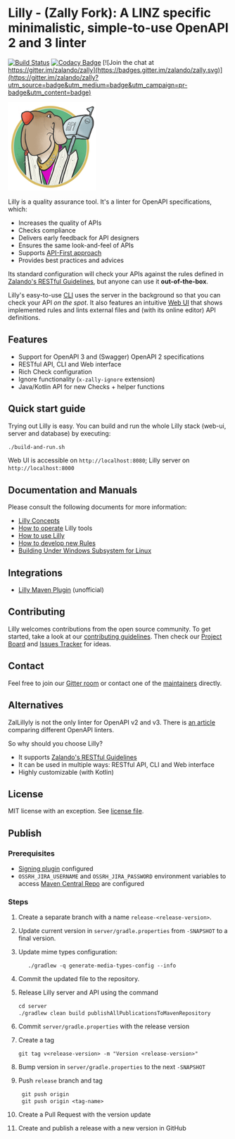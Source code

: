# Lilly - (Zally Fork): A LINZ specific minimalistic, simple-to-use OpenAPI 2 and 3 linter

[![Build Status](https://travis-ci.org/zalando/zally.svg?branch=master)](https://travis-ci.org/zalando/zally)
[![Codacy Badge](https://api.codacy.com/project/badge/Grade/05a7515011504c06b1cb35ede27ac7d4)](https://www.codacy.com/app/zally/zally?utm_source=github.com&amp;utm_medium=referral&amp;utm_content=zalando/zally&amp;utm_campaign=Badge_Grade)
[![Join the chat at https://gitter.im/zalando/zally](https://badges.gitter.im/zalando/zally.svg)](https://gitter.im/zalando/zally?utm_source=badge&utm_medium=badge&utm_campaign=pr-badge&utm_content=badge)

<img src="logo.png" width="200" height="200" />

Lilly is a quality assurance tool. It's a linter for OpenAPI specifications, which:

- Increases the quality of APIs
- Checks compliance
- Delivers early feedback for API designers
- Ensures the same look-and-feel of APIs
- Supports [API-First approach](https://opensource.zalando.com/restful-api-guidelines/#100)
- Provides best practices and advices

Its standard configuration will check your APIs against the rules defined in
[Zalando's RESTful Guidelines](http://zalando.github.io/restful-api-guidelines/),
but anyone can use it **out-of-the-box**.

Lilly's easy-to-use [CLI](cli/README.md) uses the server in the background so that
you can check your API *on the spot*. It also features an intuitive
[Web UI](web-ui/README.md) that shows implemented rules and lints external files
and (with its online editor) API definitions.

## Features

- Support for OpenAPI 3 and (Swagger) OpenAPI 2 specifications
- RESTful API, CLI and Web interface
- Rich Check configuration
- Ignore functionality (`x-zally-ignore` extension)
- Java/Kotlin API for new Checks + helper functions

## Quick start guide

Trying out Lilly is easy. You can build and run the whole Lilly stack (web-ui, server
and database) by executing:

```bash
./build-and-run.sh
```

Web UI is accessible on `http://localhost:8080`; Lilly server on `http://localhost:8000`

## Documentation and Manuals

Please consult the following documents for more information:

- [Lilly Concepts](documentation/concepts.md)
- [How to operate](documentation/operation.md) Lilly tools
- [How to use Lilly](documentation/usage.md)
- [How to develop new Rules](documentation/rule-development.md)
- [Building Under Windows Subsystem for Linux](documentation/build-under-wsl.md)

## Integrations

- [Lilly Maven Plugin](https://github.com/ethlo/zally-maven-plugin) (unofficial)

## Contributing

Lilly welcomes contributions from the open source community. To get started, take a
look at our [contributing guidelines](CONTRIBUTING). Then check our
[Project Board](https://github.com/zalando/zally/projects/1) and
[Issues Tracker](https://github.com/zalando/zally/issues) for ideas.

## Contact

Feel free to join our [Gitter room](https://gitter.im/zalando/zally) or contact one
of the [maintainers](MAINTAINERS) directly.

## Alternatives 

ZalLillyly is not the only linter for OpenAPI v2 and v3. There is [an article](https://nordicapis.com/8-openapi-linters/) comparing different OpenAPI linters.

So why should you choose Lilly?
- It supports [Zalando's RESTful Guidelines](http://zalando.github.io/restful-api-guidelines/)
- It can be used in multiple ways: RESTful API, CLI and Web interface
- Highly customizable (with Kotlin)  

## License

MIT license with an exception. See [license file](LICENSE).

## Publish

### Prerequisites

* [Signing plugin](https://docs.gradle.org/current/userguide/signing_plugin.htm) configured
* `OSSRH_JIRA_USERNAME` and `OSSRH_JIRA_PASSWORD` environment variables to access [Maven Central Repo](https://oss.sonatype.org/) are 
configured

### Steps

1. Create a separate branch with a name `release-<release-version>`.
2. Update current version in `server/gradle.properties` from `-SNAPSHOT` to a final version.
3. Update mime types configuration:
   ```shell
      ./gradlew -q generate-media-types-config --info
   ```
4. Commit the updated file to the repository.
5. Release Lilly server and API using the command
   ```
   cd server
   ./gradlew clean build publishAllPublicationsToMavenRepository
   ```
6. Commit `server/gradle.properties` with the release version
7. Create a tag
    ```shell script
    git tag v<release-version> -m "Version <release-version>"
    ```
8. Bump version in `server/gradle.properties` to the next `-SNAPSHOT`

9. Push `release` branch and tag
   ```shell script
    git push origin
    git push origin <tag-name>
   ```
10. Create a Pull Request with the version update
11. Create and publish a release with a new version in GitHub
